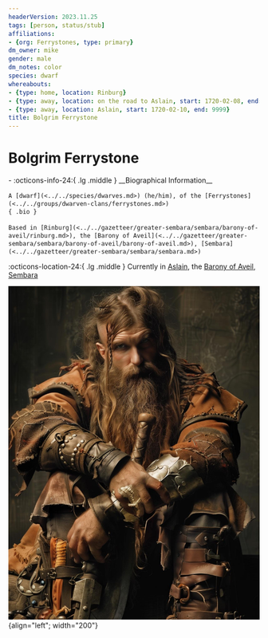 ```yaml
---
headerVersion: 2023.11.25
tags: [person, status/stub]
affiliations:
- {org: Ferrystones, type: primary}
dm_owner: mike
gender: male
dm_notes: color
species: dwarf
whereabouts:
- {type: home, location: Rinburg}
- {type: away, location: on the road to Aslain, start: 1720-02-08, end: 1720-02-10}
- {type: away, location: Aslain, start: 1720-02-10, end: 9999}
title: Bolgrim Ferrystone
---
```

# Bolgrim Ferrystone
<div class="grid cards ext-narrow-margin ext-one-column" markdown>
- :octicons-info-24:{ .lg .middle } __Biographical Information__

    A [dwarf](<../../species/dwarves.md>) (he/him), of the [Ferrystones](<../../groups/dwarven-clans/ferrystones.md>)  
    { .bio }

    Based in [Rinburg](<../../gazetteer/greater-sembara/sembara/barony-of-aveil/rinburg.md>), the [Barony of Aveil](<../../gazetteer/greater-sembara/sembara/barony-of-aveil/barony-of-aveil.md>), [Sembara](<../../gazetteer/greater-sembara/sembara/sembara.md>)
</div>

:octicons-location-24:{ .lg .middle } Currently in [Aslain](<../../gazetteer/greater-sembara/sembara/barony-of-aveil/aslain.md>), the [Barony of Aveil](<../../gazetteer/greater-sembara/sembara/barony-of-aveil/barony-of-aveil.md>), [Sembara](<../../gazetteer/greater-sembara/sembara/sembara.md>)


![Bolgrim Ferrystone](../../assets/bolgrim-ferrystone.jpg){align="left"; width="200"}

